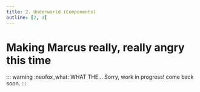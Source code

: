 ```yaml
---
title: 2. Underworld (Components)
outline: [2, 3]
---
```


# Making Marcus really, really angry this time

::: warning :neofox_what: WHAT THE...
Sorry, work in progress! come back soon.
:::

